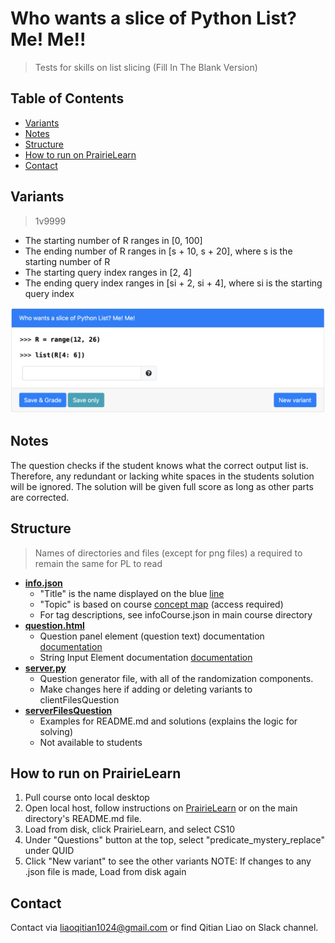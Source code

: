 # Who wants a slice of Python List? Me! Me!! 
> Tests for skills on list slicing (Fill In The Blank Version) 

## Table of Contents
- [Variants](#variants)
- [Notes](#Notes)
- [Structure](#structure)
- [How to run on PrairieLearn](#how-to-run-on-prairielearn)
- [Contact](#Contact)
​
## Variants
> 1v9999
- The starting number of R ranges in [0, 100]
- The ending number of R ranges in [s + 10, s + 20], where s is the starting number of R
- The starting query index ranges in [2, 4]
- The ending query index ranges in [si + 2, si + 4], where si is the starting query index

<img src="serverFilesQuestion/demo.png">

## Notes
The question checks if the student knows what the correct output list is. Therefore, any redundant or lacking white spaces in the students solution will be ignored. The solution will be given full score as long as other parts are corrected. 

## Structure
> Names of directories and files (except for png files) a required to remain the same for PL to read
​
- [**info.json**](info.json)
  - "Title" is the name displayed on the blue [line](#part-1)
  - "Topic" is based on course [concept map](https://docs.google.com/document/d/1B4QBVE2CvoQNXok986j8sVsMYb9662Nd8bFI9nIIj4g/edit) (access required)
  - For tag descriptions, see infoCourse.json in main course directory
​
- [**question.html**](question.html)
  - Question panel element (question text) documentation [documentation](https://prairielearn.readthedocs.io/en/latest/elements/#pl-question-panel-element)
  - String Input Element documentation [documentation](https://prairielearn.readthedocs.io/en/latest/elements/#pl-string-input-element)
​
- [**server.py**](server.py)
  - Question generator file, with all of the randomization components.
  - Make changes here if adding or deleting variants to clientFilesQuestion
​
- [**serverFilesQuestion**](serverFilesQuestion)
  - Examples for README.md and solutions (explains the logic for solving)
  - Not available to students

## How to run on PrairieLearn
1. Pull course onto local desktop
2. Open local host, follow instructions on [PrairieLearn](https://prairielearn.readthedocs.io/en/latest/installing/) or on the main directory's README.md file.
3. Load from disk, click PrairieLearn, and select CS10
4. Under "Questions" button at the top, select "predicate_mystery_replace" under QUID
5. Click "New variant" to see the other variants 
NOTE: If changes to any .json file is made, Load from disk again
​

## Contact
Contact via liaoqitian1024@gmail.com or find Qitian Liao on Slack channel. 
